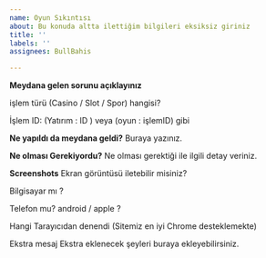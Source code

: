 ```yaml
---
name: Oyun Sıkıntısı
about: Bu konuda altta ilettiğim bilgileri eksiksiz giriniz
title: ''
labels: ''
assignees: BullBahis

---
```


**Meydana gelen sorunu açıklayınız**



işlem türü (Casino / Slot / Spor) hangisi? 


İşlem ID: (Yatırım : ID ) veya (oyun : işlemID) gibi


**Ne yapıldı da meydana geldi?**
Buraya yazınız.

**Ne olması Gerekiyordu?**
Ne olması gerektiği ile ilgili detay veriniz.

**Screenshots**
Ekran görüntüsü iletebilir misiniz? 

Bilgisayar mı ? 

Telefon mu? 
android / apple ? 

Hangi Tarayıcıdan denendi (Sitemiz en iyi Chrome desteklemekte)

Ekstra mesaj
Ekstra eklenecek şeyleri buraya ekleyebilirsiniz.
